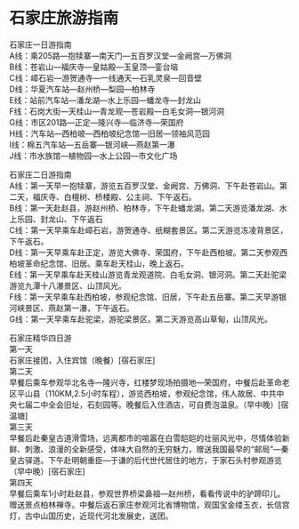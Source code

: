 # 石家庄旅游指南  
石家庄一日游指南  
A线：乘205路—抱犊寨—南天门—五百罗汉堂—金阙宫—万佛洞  
B线：苍岩山—福庆寺—皇姑殿—玉皇顶—銮台垴  
C线：嶂石岩—游贺通寺—一线通天—石乳灵泉—回音壁  
D线：华夏汽车站—赵州桥—梨园—柏林寺  
E线：站前汽车站—潘龙湖—水上乐园—蟠龙寺—封龙山  
F线：石岗大街—天桂山—青龙观—苍岩殿—白毛女洞—银河洞  
G线：市区201路—正定—隆兴寺—临济寺—荣国府  
H线：汽车站—西柏坡—西柏坡纪念馆—旧居—领袖风范园  
I线：棉五汽车站—五岳寨—银河峡—燕赵第一瀑  
J线：市水族馆—植物园—水上公园—市文化广场  

石家庄二日游指南  
A线：第一天早一抱犊寨，游览五百罗汉堂、金阙宫、万佛洞、下午赴苍岩山。第二天，福庆寺、白檀树、桥楼殿、公主祠、下午返石。  
B线：第一天赴赵县，游赵州桥、柏林寺，下午赴蟠龙湖。第二天游览潘龙湖、水上乐园、封龙山、下午返石  
C线：第一天早乘车赴嶂石岩，游贺通寺、纸糊套景区。第二天游览冻凌背景区，下午返石。  
D线：第一天早乘车赴正定，游览大佛寺、荣国府，下午赴西柏坡。第二天参观西柏坡革命纪念馆、旧居。乘车赴天桂山，晚上返石。  
E线：第一天早乘车赴天桂山游览青龙观道院、白毛女洞、银河洞。第二天赴驼梁游览九潭十八瀑景区、山顶风光。  
F线：第一天早乘车赴西柏坡，参观纪念馆、旧居，下午赴五岳寨。第二天早游银河峡景区、燕赵第一瀑，下午返石。  
G线：第一天早乘车赴驼梁，游驼梁景区。第二天游览高山草甸，山顶风光。  

石家庄精华四日游  
第一天  
石家庄接团，入住宾馆（晚餐）[宿石家庄]  
第二天  
早餐后乘车参观华北名寺—隆兴寺，红楼梦现场拍摄地—荣国府，中餐后赴革命老区平山县（110KM,2.5小时车程），游览西柏坡，参观纪念馆，伟人故居、中共中央七届二中全会旧址，石刻园等。晚餐后入住酒店，可自费泡温泉。（早中晚）[宿温塘]  
第三天  
早餐后赴秦皇古道滑雪场，远离都市的喧嚣在白雪皑皑的壮丽风光中，尽情体验新鲜、刺激、浪漫的全新感受，体味大自然的无穷魅力，赠送我国最早的“邮局”—秦皇古驿道。下午赴明朝重臣—于谦的后代世代居住的地方，于家石头村参观游览（早中晚）[宿石家庄]  
第四天  
早餐后乘车1小时赴赵县，参观世界桥梁鼻祖—赵州桥，看看传说中的驴蹄印儿。赠送景点柏林禅寺。中餐后返石家庄参观河北省博物馆，观国宝金缕玉衣，长信宫灯，古中山国历史，近现代河北发展史，送团。  

<!-- Last processed: 2025-07-22 03:44:27 -->

